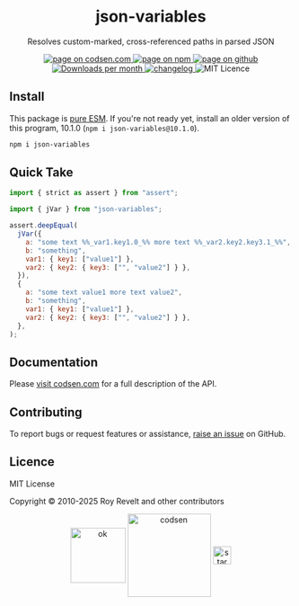 <h1 align="center">json-variables</h1>

<p align="center">Resolves custom-marked, cross-referenced paths in parsed JSON</p>

<p align="center">
  <a href="https://codsen.com/os/json-variables" rel="nofollow noreferrer noopener">
    <img src="https://img.shields.io/badge/-codsen-blue?style=flat-square" alt="page on codsen.com">
  </a>
  <a href="https://www.npmjs.com/package/json-variables" rel="nofollow noreferrer noopener">
    <img src="https://img.shields.io/badge/-npm-blue?style=flat-square" alt="page on npm">
  </a>
  <a href="https://github.com/codsen/codsen/tree/main/packages/json-variables" rel="nofollow noreferrer noopener">
    <img src="https://img.shields.io/badge/-github-blue?style=flat-square" alt="page on github">
  </a>
  <a href="https://npmcharts.com/compare/json-variables?interval=30" rel="nofollow noreferrer noopener" target="_blank">
    <img src="https://img.shields.io/npm/dm/json-variables.svg?style=flat-square" alt="Downloads per month">
  </a>
  <a href="https://codsen.com/os/json-variables/changelog" rel="nofollow noreferrer noopener">
    <img src="https://img.shields.io/badge/changelog-here-brightgreen?style=flat-square" alt="changelog">
  </a>
  <img src="https://img.shields.io/badge/licence-MIT-brightgreen.svg?style=flat-square" alt="MIT Licence">
</p>

## Install

This package is [pure ESM](https://gist.github.com/sindresorhus/a39789f98801d908bbc7ff3ecc99d99c). If you're not ready yet, install an older version of this program, 10.1.0 (`npm i json-variables@10.1.0`).

```bash
npm i json-variables
```

## Quick Take

```js
import { strict as assert } from "assert";

import { jVar } from "json-variables";

assert.deepEqual(
  jVar({
    a: "some text %%_var1.key1.0_%% more text %%_var2.key2.key3.1_%%",
    b: "something",
    var1: { key1: ["value1"] },
    var2: { key2: { key3: ["", "value2"] } },
  }),
  {
    a: "some text value1 more text value2",
    b: "something",
    var1: { key1: ["value1"] },
    var2: { key2: { key3: ["", "value2"] } },
  },
);
```

## Documentation

Please [visit codsen.com](https://codsen.com/os/json-variables/) for a full description of the API.

## Contributing

To report bugs or request features or assistance, [raise an issue](https://github.com/codsen/codsen/issues/new/choose) on GitHub.

## Licence

MIT License

Copyright © 2010-2025 Roy Revelt and other contributors

<p align="center"><img src="https://codsen.com/images/png-codsen-ok.png" width="98" alt="ok" align="center"> <img src="https://codsen.com/images/png-codsen-1.png" width="148" alt="codsen" align="center"> <img src="https://codsen.com/images/png-codsen-star-small.png" width="32" alt="star" align="center"></p>
